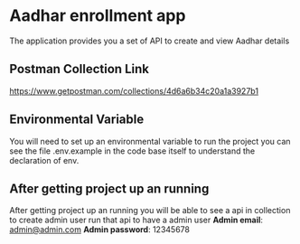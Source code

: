 # Aadhar enrollment app

The application provides you a set of API to create and view Aadhar details

## Postman Collection Link

<https://www.getpostman.com/collections/4d6a6b34c20a1a3927b1>

## Environmental Variable

You will need to set up an environmental variable to run the project 
you can see the file .env.example in the code base itself to understand the declaration of env.

## After getting project up an running

After getting project up an running you will be able to see a api in collection to create admin user run that api to have a admin user
**Admin email**: admin@admin.com
**Admin password**: 12345678
